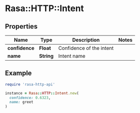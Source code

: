 # Rasa::HTTP::Intent

## Properties

| Name | Type | Description | Notes |
| ---- | ---- | ----------- | ----- |
| **confidence** | **Float** | Confidence of the intent |  |
| **name** | **String** | Intent name |  |

## Example

```ruby
require 'rasa-http-api'

instance = Rasa::HTTP::Intent.new(
  confidence: 0.6323,
  name: greet
)
```

